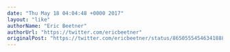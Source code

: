 ```yaml
---
date: "Thu May 18 04:04:48 +0000 2017"
layout: "like"
authorName: "Eric Beetner"
authorUrl: "https://twitter.com/ericbeetner"
originalPost: "https://twitter.com/ericbeetner/status/865055545463418880"
---
```

